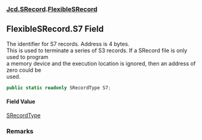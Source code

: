 ### [Jcd.SRecord](Jcd.SRecord.md 'Jcd.SRecord').[FlexibleSRecord](Jcd.SRecord.FlexibleSRecord.md 'Jcd.SRecord.FlexibleSRecord')

## FlexibleSRecord.S7 Field

The identifier for S7 records. Address is 4 bytes.   
This is used to terminate a series of S3 records. If a SRecord file is only used to program  
a memory device and the execution location is ignored, then an address of zero could be  
used.

```csharp
public static readonly SRecordType S7;
```

#### Field Value
[SRecordType](Jcd.SRecord.SRecordType.md 'Jcd.SRecord.SRecordType')

### Remarks